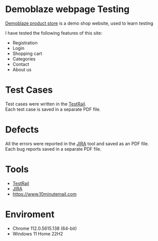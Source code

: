 # Demoblaze webpage Testing
<a href="https://www.demoblaze.com/index.html">Demoblaze product store</a> is a demo shop website, used to learn testing

I have tested the following features of this site:
- Registration
- Login
- Shopping cart
- Categories
- Contact
- About us

# Test Cases
Test cases were written in the <a href="https://www.testrail.com/">TestRail</a>.    
Each test case is saved in a separate PDF file. 
# Defects
All the errors were reported in the <a href="https://www.atlassian.com/pl/software/jira">JIRA</a> tool and saved as an PDF file.     
Each bug reports saved in a separate PDF file.
# Tools 
- <a href="https://www.testrail.com/">TestRail</a>
- <a href="https://www.atlassian.com/pl/software/jira">JIRA</a>
- <a href="https://www.10minutemail.com">https://www.10minutemail.com</a>
# Enviroment
- Chrome 112.0.5615.138 (64-bit)
- Windows 11 Home 22H2
